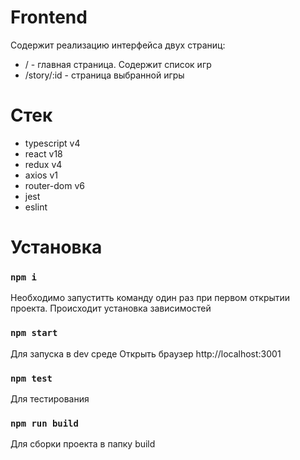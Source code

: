 # Frontend
Содержит реализацию интерфейса двух страниц:
* / - главная страница. Содержит список игр
* /story/:id - страница выбранной игры

# Стек
* typescript v4
* react v18
* redux v4
* axios v1
* router-dom v6
* jest
* eslint

# Установка
### `npm i`
Необходимо запуститть команду один раз при первом открытии проекта. Происходит установка зависимостей

### `npm start`
Для запуска в dev среде
Открыть браузер http://localhost:3001

### `npm test`
Для тестирования

### `npm run build`
Для сборки проекта в папку build
